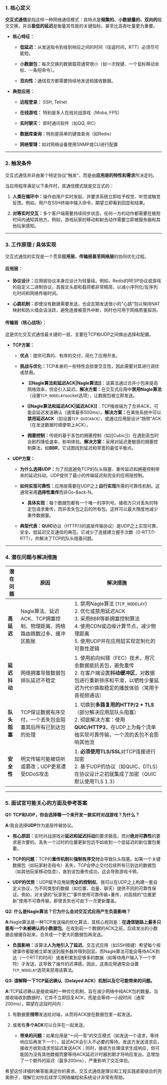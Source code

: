 
### 1. 核心定义

​**交互式通信**是指这样一种网络通信模式：其特点是**频繁的、小数据量的、双向的**报文交换，并且**极低的延迟**是衡量其性能的关键指标，甚至比高吞吐量更为重要。

- ​**核心特征：​**​
    
    - ​**低延迟：​**​ 从发送指令到收到响应之间的时间（往返时间，RTT）必须尽可能短。
        
    - ​**小数据包：​**​ 每次交换的数据载荷通常很小（如一次按键、一个鼠标移动坐标、一条短命令）。
        
    - ​**双向性：​**​ 通信双方都需要持续地发送和接收数据。
        
    
- ​**典型应用：​**​
    
    - ​**远程登录：​**​ SSH, Telnet
        
    - ​**在线游戏：​**​ 特别是多人在线对战游戏（Moba, FPS）
        
    - ​**实时聊天：​**​ 即时通讯软件（如QQ, IRC）
        
    - ​**数据库查询：​**​ 特别是简单的键值查询（如Redis）
        
    - ​**网络管理：​**​ 如对网络设备使用SNMP或CLI进行配置
        
    

---

### 2. 触发条件

交互式通信并非由某个特定协议“触发”，而是由**应用层的特性和需求**所决定的。

当应用程序满足以下条件时，其通信模式就是交互式的：

1. ​**人类在循环中：​**​ 操作由用户实时发起，并要求系统立即给予视觉、听觉或触觉反馈。例如，用户在SSH终端中输入命令，期望立即看到回显和结果。
    
2. ​**对等实时交互：​**​ 多个客户端需要持续同步状态，任何一方的动作都需要在极短时间内通知其他方。例如，游戏玩家的移动和射击动作需要立即被服务器和其他玩家感知。
    

---

### 3. 工作原理 / 具体实现

交互式通信的实现是一个贯穿**应用层、传输层甚至网络层**的协同优化过程。

#### 应用层：

- ​**协议设计：​**​ 应用层协议本身应设计为轻量级。例如，Redis的RESP协议或游戏的自定义二进制协议，其报文头部和载荷都非常精简，以减小序列化/反序列化时间和网络传输时间。
    
- ​**心跳机制：​**​ 即使没有数据需要发送，也会定期发送很小的“心跳”包以保持NAT映射和防火墙会话活跃，避免连接被意外中断，同时也可用于网络质量探测。
    

#### 传输层（核心战场）：

这是优化交互式通信最关键的一层，主要在TCP和UDP之间做出选择和配置。

- ​**TCP方案：​**​
    
    - ​**优点：​**​ 提供可靠的、有序的交付，简化了应用开发。
        
    - ​**挑战与优化：​**​ TCP本身的一些特性会损害交互性，因此需要对其进行调优或禁用。
        
        - ​ **[[Nagle算法和延迟ACK|Nagle算法]]**：​​ 该算法通过合并小包来提高网络效率，但会引入延迟。​**解决方案：​**​ 在交互式应用中**禁用Nagle算法**​（设置`TCP_NODELAY`socket选项），让数据包被立即发送。
            
        -  **​[[Nagle算法和延迟ACK|延迟ACK​]]**：TCP接收端为了合并ACK，可能会延迟发送确认（通常最多500ms）。​**解决方案：​**​ 在某些系统中可以**禁用延迟ACK**​（如设置`TCP_QUICKACK`），或通过应用层设计“捎带”ACK（在发送数据时顺便带上ACK）。
            
        - ​**拥塞控制：​**​ 传统的基于丢包的拥塞控制（如[[Cubic]]）在遇到丢包时会剧烈降低速率，影响体验。​**解决方案：​**​ 采用对延迟更敏感的拥塞控制算法，如**BBR**，它试图找到延迟和带宽的最佳平衡点。
            
        
    
- ​**UDP方案：​**​
    
    - ​**为什么选择UDP：​**​ 为了彻底避免TCP的队头阻塞、重传延迟和拥塞控制带来的延迟抖动。UDP提供了最小的传输延迟和完全的应用层控制。
        
    - ​**如何实现可靠性：​**​ 应用层需要在UDP之上**自行实现**所需的可靠性机制。这通常采用**选择性重传**而非Go-Back-N。
        
        - ​**具体实现：​**​ 每个数据包都有一个唯一的序列号。接收方只对丢失的特定包请求重传，而非丢失包之后的所有包。这样可以最大限度地减少重传数据量。
            
        
    - ​**典型代表：​**​ ​**QUIC**协议（HTTP/3的底层传输协议）是UDP之上实现可靠、安全、低延迟交互通信的典范。它减少了连接建立握手次数（0-RTT/1-RTT），并解决了TCP的队头阻塞问题。
        
    

---

### 4. 潜在问题与解决措施

|潜在问题|原因|解决措施|
|---|---|---|
|​**高延迟**​|Nagle算法、延迟ACK、TCP拥塞控制、物理距离、网络路由跳数过多、缓冲区膨胀|1. 禁用Nagle算法 (`TCP_NODELAY`)  <br>2. 优化或禁用延迟ACK  <br>3. 采用BBR等新拥塞控制算法  <br>4. 使用CDN或边缘计算节点，减少物理距离  <br>5. 使用UDP并在应用层实现定制化的可靠性逻辑|
|​**延迟抖动**​|网络拥塞导致数据包排队延迟不稳定|1. 使用前向纠错（FEC）技术，用冗余数据抵抗丢包，避免重传  <br>2. 在客户端设置**抖动缓冲区**，对数据包进行重新排序和平滑，以牺牲少量延迟为代价换取稳定的播放体验（常用于音视频通话）|
|​**队头阻塞**​|TCP保证数据有序交付，一个丢失包会阻塞其后所有已到达包的处理|1. 切换到**多路复用的HTTP/2 + TLS**​（部分解决应用层队头阻塞）  <br>2. 彻底解决方案：使用**QUIC/HTTP3**，在UDP上为每个流单独实现可靠传输，一个流的丢包不会影响其他流|
|​**安全性**​|明文传输可能被窃听或篡改；UDP更易遭受DDoS攻击|1. ​**必须使用TLS/SSL**对TCP连接进行加密  <br>2. 基于UDP的协议（如QUIC、DTLS）在协议设计之初就集成了加密（QUIC默认使用TLS 1.3）|

---

### 5. 面试官可能关心的方面及参考答案

​**Q1: TCP和UDP，你会选择哪一个来开发一款实时对战游戏？为什么？​**​

​**A:​**​ 我会选择**UDP**作为底层传输协议。

- ​**核心原因：​**​ 实时对战游戏对**延迟和延迟抖动**的要求极高，而对**绝对可靠性**的要求是次要的。丢失一个过时的位置更新包远不如收到一个低延迟的新位置包重要。
    
- ​**TCP的问题：​**​ TCP的**重传机制**和**强制有序交付**会导致队头阻塞。如果一个关键数据包（如玩家射击指令）丢失，TCP会停止交付后续所有已到达的数据包（如其他玩家移动信息），直到该包重传成功，这会导致游戏卡顿。
    
- ​**UDP的优势：​**​ UDP赋予应用层**完全的控制权**。我可以在UDP之上构建一套自定义协议，为不同类型的数据（如位置、血量、聊天）提供不同的可靠性保证。例如，对关键的“玩家死亡”事件使用可靠传输+重传，对高频的“位置更新”使用不可靠传输，即使丢失也可由下一次更新覆盖。
    

​**Q2: 什么是Nagle算法？它为什么会对交互式应用产生负面影响？​**​

​**A:​**​ Nagle算法是一种TCP发送端的优化算法，其核心规则是：​**在通信链路上最多只能有一个未被确认的小数据包**。在收到前一个数据的ACK之前，后续发出的小数据会被缓存起来，合并成一个更大的数据包再发送。

- ​**负面影响：​**​ 该算法**人为地引入了延迟**。交互式应用（如SSH按键）希望每个按键事件都能被立即发送到服务器并得到回显。而Nagle算法可能会等待ACK到达（一个RTT的时间）或者积累到足够多的数据（如等待用户输入下一个字符）才发送，这导致了操作的迟滞感。因此，这类应用通常会设置`TCP_NODELAY`选项来禁用该算法。
    

​**Q3: 请解释一下TCP延迟确认（Delayed ACK）机制以及它可能带来的问题。​**​

​**A:​**​ TCP延迟确认是接收端的一种优化机制，旨在减少网络中纯ACK包的数量。当接收端收到数据时，它并不立即回复ACK，而是会等待一小段时间（通常200ms），期望在这段时间内：

1. 有数据要**捎带**发送给对端，从而将ACK放在数据包里一起发送。
    
2. 或者有**多个ACK**可以合并在一起发送。
    
    - ​**带来的问题：​**​ 如果应用是“一问一答”的交互模式（如发送一个请求，等待响应后再发下一个），延迟ACK会引入不必要的等待。发送方发送请求后，接收方收到请求但延迟发送ACK；同时，接收方处理请求生成响应，但可能因为没有其他数据而要等待ACK延迟计时器到期才将响应发出。这增加了一个额外的延迟（最多200ms），严重影响了交互体验。
        
    

希望这份详细的解答能满足你的需求。交互式通信是理论和工程实践紧密结合的完美例子，理解它对你后续学习网络编程和系统设计非常有帮助。